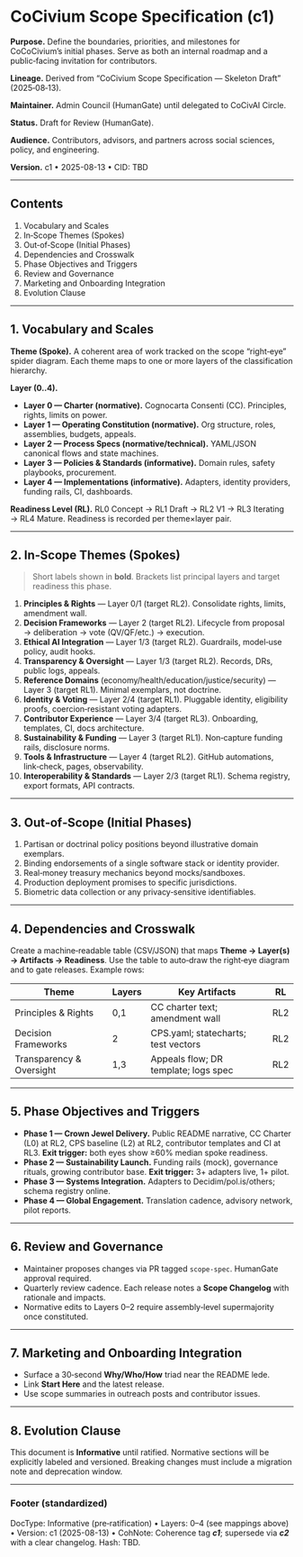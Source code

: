 # CoCivium Scope Specification (c1)

**Purpose.** Define the boundaries, priorities, and milestones for CoCoCivium’s initial phases.  Serve as both an internal roadmap and a public‑facing invitation for contributors.

**Lineage.** Derived from “CoCivium Scope Specification — Skeleton Draft” (2025‑08‑13).

**Maintainer.** Admin Council (HumanGate) until delegated to CoCivAI Circle.  

**Status.** Draft for Review (HumanGate).  

**Audience.** Contributors, advisors, and partners across social sciences, policy, and engineering.  

**Version.** c1 • 2025-08-13 • CID: TBD

---

## Contents
1. Vocabulary and Scales  
2. In‑Scope Themes (Spokes)  
3. Out‑of‑Scope (Initial Phases)  
4. Dependencies and Crosswalk  
5. Phase Objectives and Triggers  
6. Review and Governance  
7. Marketing and Onboarding Integration  
8. Evolution Clause  

---

## 1. Vocabulary and Scales

**Theme (Spoke).** A coherent area of work tracked on the scope “right‑eye” spider diagram.  Each theme maps to one or more layers of the classification hierarchy.

**Layer (0..4).**  
- **Layer 0 — Charter (normative).** Cognocarta Consenti (CC).  Principles, rights, limits on power.  
- **Layer 1 — Operating Constitution (normative).** Org structure, roles, assemblies, budgets, appeals.  
- **Layer 2 — Process Specs (normative/technical).** YAML/JSON canonical flows and state machines.  
- **Layer 3 — Policies & Standards (informative).** Domain rules, safety playbooks, procurement.  
- **Layer 4 — Implementations (informative).** Adapters, identity providers, funding rails, CI, dashboards.

**Readiness Level (RL).** RL0 Concept → RL1 Draft → RL2 V1 → RL3 Iterating → RL4 Mature.  Readiness is recorded per theme×layer pair.

---

## 2. In‑Scope Themes (Spokes)

> Short labels shown in **bold**.  Brackets list principal layers and target readiness this phase.

1. **Principles & Rights** — Layer 0/1 (target RL2).  Consolidate rights, limits, amendment wall.  
2. **Decision Frameworks** — Layer 2 (target RL2).  Lifecycle from proposal → deliberation → vote (QV/QF/etc.) → execution.  
3. **Ethical AI Integration** — Layer 1/3 (target RL2).  Guardrails, model‑use policy, audit hooks.  
4. **Transparency & Oversight** — Layer 1/3 (target RL2).  Records, DRs, public logs, appeals.  
5. **Reference Domains** (economy/health/education/justice/security) — Layer 3 (target RL1).  Minimal exemplars, not doctrine.  
6. **Identity & Voting** — Layer 2/4 (target RL1).  Pluggable identity, eligibility proofs, coercion‑resistant voting adapters.  
7. **Contributor Experience** — Layer 3/4 (target RL3).  Onboarding, templates, CI, docs architecture.  
8. **Sustainability & Funding** — Layer 3 (target RL1).  Non‑capture funding rails, disclosure norms.  
9. **Tools & Infrastructure** — Layer 4 (target RL2).  GitHub automations, link‑check, pages, observability.  
10. **Interoperability & Standards** — Layer 2/3 (target RL1).  Schema registry, export formats, API contracts.

---

## 3. Out‑of‑Scope (Initial Phases)

1. Partisan or doctrinal policy positions beyond illustrative domain exemplars.  
2. Binding endorsements of a single software stack or identity provider.  
3. Real‑money treasury mechanics beyond mocks/sandboxes.  
4. Production deployment promises to specific jurisdictions.  
5. Biometric data collection or any privacy‑sensitive identifiables.

---

## 4. Dependencies and Crosswalk

Create a machine‑readable table (CSV/JSON) that maps **Theme → Layer(s) → Artifacts → Readiness**.  Use the table to auto‑draw the right‑eye diagram and to gate releases.  Example rows:

| Theme | Layers | Key Artifacts | RL |
|---|---|---|---|
| Principles & Rights | 0,1 | CC charter text; amendment wall | RL2 |
| Decision Frameworks | 2 | CPS.yaml; statecharts; test vectors | RL2 |
| Transparency & Oversight | 1,3 | Appeals flow; DR template; logs spec | RL2 |

---

## 5. Phase Objectives and Triggers

- **Phase 1 — Crown Jewel Delivery.** Public README narrative, CC Charter (L0) at RL2, CPS baseline (L2) at RL2, contributor templates and CI at RL3.  **Exit trigger:** both eyes show ≥60% median spoke readiness.  
- **Phase 2 — Sustainability Launch.** Funding rails (mock), governance rituals, growing contributor base.  **Exit trigger:** 3+ adapters live, 1+ pilot.  
- **Phase 3 — Systems Integration.** Adapters to Decidim/pol.is/others; schema registry online.  
- **Phase 4 — Global Engagement.** Translation cadence, advisory network, pilot reports.

---

## 6. Review and Governance

- Maintainer proposes changes via PR tagged `scope-spec`.  HumanGate approval required.  
- Quarterly review cadence.  Each release notes a **Scope Changelog** with rationale and impacts.  
- Normative edits to Layers 0–2 require assembly‑level supermajority once constituted.

---

## 7. Marketing and Onboarding Integration

- Surface a 30‑second **Why/Who/How** triad near the README lede.  
- Link **Start Here** and the latest release.  
- Use scope summaries in outreach posts and contributor issues.

---

## 8. Evolution Clause

This document is **Informative** until ratified.  Normative sections will be explicitly labeled and versioned.  Breaking changes must include a migration note and deprecation window.

---

### Footer (standardized)

DocType: Informative (pre‑ratification)  •  Layers: 0–4 (see mappings above)  •  Version: c1 (2025-08-13)  •  CohNote: Coherence tag **_c1_**; supersede via **_c2_** with a clear changelog.  Hash: TBD.


